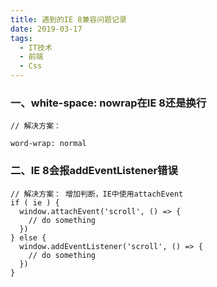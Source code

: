 ```yaml
---
title: 遇到的IE 8兼容问题记录
date: 2019-03-17
tags:
  - IT技术
  - 前端
  - Css
---
```


### 一、white-space: nowrap在IE 8还是换行
```
// 解决方案： 

word-wrap: normal
```

### 二、IE 8会报addEventListener错误
```
// 解决方案： 增加判断，IE中使用attachEvent
if ( ie ) {
  window.attachEvent('scroll', () => {
    // do something
  })
} else {
  window.addEventListener('scroll', () => {
    // do something
  })
}
```